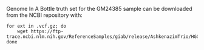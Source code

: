 Genome In A Bottle truth set for the GM24385 sample can be downloaded from the NCBI repository with:


	for ext in .vcf.gz; do 
		wget https://ftp-trace.ncbi.nlm.nih.gov/ReferenceSamples/giab/release/AshkenazimTrio/HG002_NA24385_son/NISTv4.1/GRCh38/HG002_GRCh38_1_22_v4.1_draft_benchmark${ext}
	done

